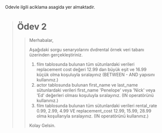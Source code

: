 Odevle ilgili aciklama asagida yer almaktadir.

> # Ödev 2
> > Merhabalar,
> >
> > Aşağıdaki sorgu senaryolarını dvdrental örnek veri tabanı üzerinden gerçekleştiriniz.
> > 1. film tablosunda bulunan tüm sütunlardaki verileri replacement cost değeri 12.99 dan büyük eşit ve 16.99 küçük olma koşuluyla sıralayınız (BETWEEN - AND yapısını kullanınız.)
> > 2. actor tablosunda bulunan first_name ve last_name sütunlardaki verileri first_name 'Penelope' veya 'Nick' veya 'Ed' değerleri olması koşuluyla sıralayınız. (IN operatörünü kullanınız.)
> > 3. film tablosunda bulunan tüm sütunlardaki verileri rental_rate 0.99, 2.99, 4.99 VE replacement_cost 12.99, 15.99, 28.99 olma koşullarıyla sıralayınız. (IN operatörünü kullanınız.)
> > 
> > Kolay Gelsin.
